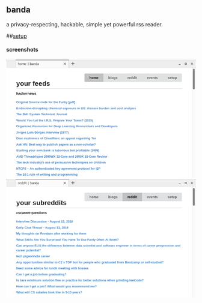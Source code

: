 ## banda

a privacy-respecting, hackable, simple yet powerful rss reader.

##[setup]()

#### screenshots

![](static/img/1.png)
![](static/img/2.png)


